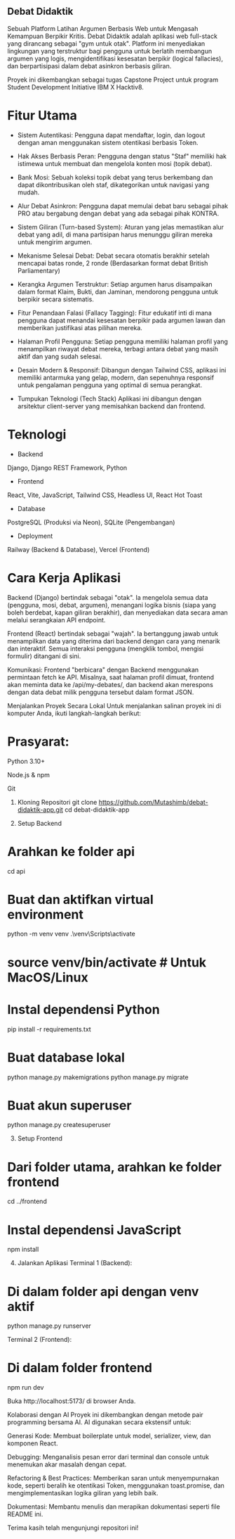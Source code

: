 ## Debat Didaktik
Sebuah Platform Latihan Argumen Berbasis Web untuk Mengasah Kemampuan Berpikir Kritis.
Debat Didaktik adalah aplikasi web full-stack yang dirancang sebagai "gym untuk otak". Platform ini menyediakan lingkungan yang terstruktur bagi pengguna untuk berlatih membangun argumen yang logis, mengidentifikasi kesesatan berpikir (logical fallacies), dan berpartisipasi dalam debat asinkron berbasis giliran.

Proyek ini dikembangkan sebagai tugas Capstone Project untuk program Student Development Initiative IBM X Hacktiv8.

# Fitur Utama
- Sistem Autentikasi: Pengguna dapat mendaftar, login, dan logout dengan aman menggunakan sistem otentikasi berbasis Token.

- Hak Akses Berbasis Peran: Pengguna dengan status "Staf" memiliki hak istimewa untuk membuat dan mengelola konten mosi (topik debat).

- Bank Mosi: Sebuah koleksi topik debat yang terus berkembang dan dapat dikontribusikan oleh staf, dikategorikan untuk navigasi yang mudah.

- Alur Debat Asinkron: Pengguna dapat memulai debat baru sebagai pihak PRO atau bergabung dengan debat yang ada sebagai pihak KONTRA.

- Sistem Giliran (Turn-based System): Aturan yang jelas memastikan alur debat yang adil, di mana partisipan harus menunggu giliran mereka untuk mengirim argumen.

- Mekanisme Selesai Debat: Debat secara otomatis berakhir setelah mencapai batas ronde, 2 ronde (Berdasarkan format debat British Parliamentary)

- Kerangka Argumen Terstruktur: Setiap argumen harus disampaikan dalam format Klaim, Bukti, dan Jaminan, mendorong pengguna untuk berpikir secara sistematis.

- Fitur Penandaan Falasi (Fallacy Tagging): Fitur edukatif inti di mana pengguna dapat menandai kesesatan berpikir pada argumen lawan dan memberikan justifikasi atas pilihan mereka.

- Halaman Profil Pengguna: Setiap pengguna memiliki halaman profil yang menampilkan riwayat debat mereka, terbagi antara debat yang masih aktif dan yang sudah selesai.

- Desain Modern & Responsif: Dibangun dengan Tailwind CSS, aplikasi ini memiliki antarmuka yang gelap, modern, dan sepenuhnya responsif untuk pengalaman pengguna yang optimal di semua perangkat.

- Tumpukan Teknologi (Tech Stack)
Aplikasi ini dibangun dengan arsitektur client-server yang memisahkan backend dan frontend.


# Teknologi 

- Backend

Django, Django REST Framework, Python

- Frontend

React, Vite, JavaScript, Tailwind CSS, Headless UI, React Hot Toast

- Database

PostgreSQL (Produksi via Neon), SQLite (Pengembangan)

- Deployment

Railway (Backend & Database), Vercel (Frontend)

# Cara Kerja Aplikasi
Backend (Django) bertindak sebagai "otak". Ia mengelola semua data (pengguna, mosi, debat, argumen), menangani logika bisnis (siapa yang boleh berdebat, kapan giliran berakhir), dan menyediakan data secara aman melalui serangkaian API endpoint.

Frontend (React) bertindak sebagai "wajah". Ia bertanggung jawab untuk menampilkan data yang diterima dari backend dengan cara yang menarik dan interaktif. Semua interaksi pengguna (mengklik tombol, mengisi formulir) ditangani di sini.

Komunikasi: Frontend "berbicara" dengan Backend menggunakan permintaan fetch ke API. Misalnya, saat halaman profil dimuat, frontend akan meminta data ke /api/my-debates/, dan backend akan merespons dengan data debat milik pengguna tersebut dalam format JSON.

Menjalankan Proyek Secara Lokal
Untuk menjalankan salinan proyek ini di komputer Anda, ikuti langkah-langkah berikut:

# Prasyarat:

Python 3.10+

Node.js & npm

Git

1. Kloning Repositori
git clone https://github.com/Mutashimb/debat-didaktik-app.git
cd debat-didaktik-app

2. Setup Backend
# Arahkan ke folder api
cd api

# Buat dan aktifkan virtual environment
python -m venv venv
.\venv\Scripts\activate
# source venv/bin/activate # Untuk MacOS/Linux

# Instal dependensi Python
pip install -r requirements.txt

# Buat database lokal
python manage.py makemigrations
python manage.py migrate

# Buat akun superuser
python manage.py createsuperuser

3. Setup Frontend
# Dari folder utama, arahkan ke folder frontend
cd ../frontend

# Instal dependensi JavaScript
npm install

4. Jalankan Aplikasi
Terminal 1 (Backend):

# Di dalam folder api dengan venv aktif
python manage.py runserver

Terminal 2 (Frontend):

# Di dalam folder frontend
npm run dev

Buka http://localhost:5173/ di browser Anda.

Kolaborasi dengan AI
Proyek ini dikembangkan dengan metode pair programming bersama AI. AI digunakan secara ekstensif untuk:

Generasi Kode: Membuat boilerplate untuk model, serializer, view, dan komponen React.

Debugging: Menganalisis pesan error dari terminal dan console untuk menemukan akar masalah dengan cepat.

Refactoring & Best Practices: Memberikan saran untuk menyempurnakan kode, seperti beralih ke otentikasi Token, menggunakan toast.promise, dan mengimplementasikan logika giliran yang lebih baik.

Dokumentasi: Membantu menulis dan merapikan dokumentasi seperti file README ini.

Terima kasih telah mengunjungi repositori ini!


